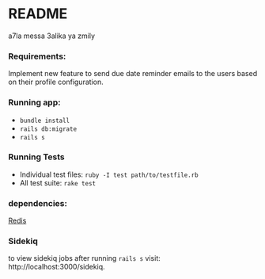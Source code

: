 # README

a7la messa 3alika ya zmily

### Requirements:
Implement new feature to send due date reminder emails to the users based on 
their profile configuration.

### Running app:
- `bundle install`
- `rails db:migrate`
- `rails s`

### Running Tests
- Individual test files: `ruby -I test path/to/testfile.rb`
- All test suite: `rake test`

### dependencies:
[Redis](https://www.digitalocean.com/community/tutorials/how-to-install-and-secure-redis-on-ubuntu-20-04#step-1-%E2%80%94-installing-and-configuring-redis)


### Sidekiq
to view sidekiq jobs after running `rails s` visit: http://localhost:3000/sidekiq.

